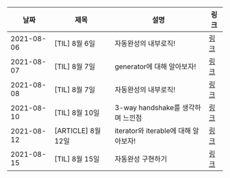 | 날짜       | 제목               | 설명                                 | 링크                                                                 |
| ---------- | ------------------ | ------------------------------------ | -------------------------------------------------------------------- |
| 2021-08-06 | [TIL] 8월 6일      | 자동완성의 내부로직!                 | [링크](https://velog.io/@jinn2u/8월-6일-TIL)                         |
| 2021-08-07 | [TIL] 8월 7일      | generator에 대해 알아보자!           | [링크](https://velog.io/@jinn2u/제너레이터란)                        |
| 2021-08-08 | [TIL] 8월 7일      | 자동완성의 내부로직!                 | [링크](https://velog.io/@jinn2u/8월-8일-TIL)                         |
| 2021-08-10 | [TIL] 8월 10일     | 3-way handshake를 생각하며 느낀점    | [링크](https://velog.io/@jinn2u/8월-10일-TIL)                        |
| 2021-08-12 | [ARTICLE] 8월 12일 | iterator와 iterable에 대해 알아보자! | [링크](https://velog.io/@jinn2u/iterator와-iterable에-대해-알아보자) |
| 2021-08-15 | [TIL] 8월 15일     | 자동완성 구현하기                    | [링크](https://velog.io/@jinn2u/react에서-자동완성-구현하기)         |
